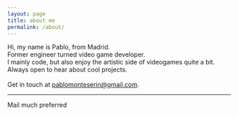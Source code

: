 ```yaml
---
layout: page
title: about me
permalink: /about/
---
```


<div class="aboutPhoto">
	<img src="{{ site.baseurl }}/img/about/ascii.png" alt="" title="Me"/>
</div>

<div class="aboutParagraph">
	Hi, my name is Pablo, from Madrid.
	<br>
	Former engineer turned video game developer.
	<br>
	I mainly code, but also enjoy the artistic side of videogames quite a bit.
	<br>
	Always open to hear about cool projects.
	<br>
	<br>
	Get in touch at <a href="mailto:pablomonteserin@gmail.com">pablomonteserin@gmail.com</a>.
</div>

<hr/>


<span class="contacticon center">
	<a href="mailto:pablomonteserin@google.com"><i class="fa fa-envelope-square"></i></a>
	<a href="https://github.com/pablomon" target="_blank"><i class="fa fa-github-square"></i></a>
	<a href="https://www.linkedin.com/in/pablo-monteser%C3%ADn-5b60b331/" target="_blank"><i class="fa fa-linkedin-square"></i></a>
</span>

<div class="center">
	Mail much preferred
</div>

